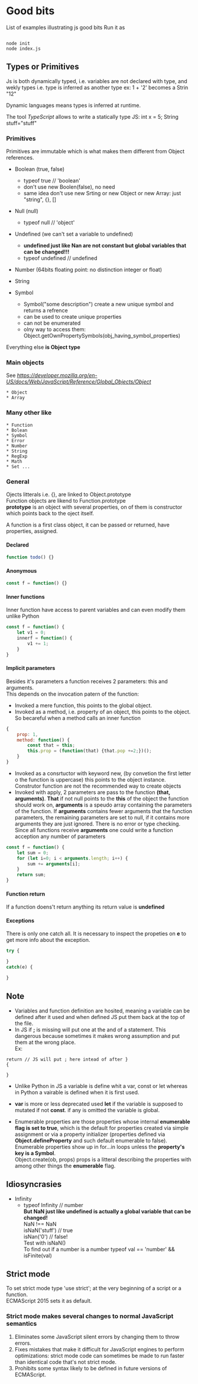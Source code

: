 # Good bits

List of examples illustrating js good bits
Run it as

```

node init
node index.js
```

## Types or Primitives

Js is both dynamically typed, i.e. variables are not declared with type, 
and wekly types i.e. type is inferred as another type ex: 1 + '2' becomes a Strin "12"

Dynamic languages means types is inferred at runtime.  

The tool *TypeScript* allows to write a statically type JS: int x = 5; String stuff="stuff"  

### Primitives

Primitives are immutable which is what makes them different from Object references.

* Boolean (true, false) 
    * typeof true // 'boolean'
    * don't use new Boolen(false), no need
    * same idea don't use new Srting or new Object or new Array: just "string", {}, []

* Null (null)
    * typeof null // 'object'

* Undefined (we can't set a variable to undefined)
    * __undefined just like Nan are not constant but global variables that can be changed!!!__
    * typeof undefined // undefined

* Number (64bits floating point: no distinction integer or float)

* String

* Symbol
    * Symbol("some description") create a new unique symbol and returns a refrence
    * can be used to create unique properties
    * can not be enumerated
    * olny way to access them: Object.getOwnPropertySymbols(obj_having_symbol_properties)

Everything else **is Object type**

### Main objects
See *https://developer.mozilla.org/en-US/docs/Web/JavaScript/Reference/Global_Objects/Object*

    * Object
    * Array

### Many other like

    * Function
    * Bolean
    * Symbol
    * Error
    * Number
    * String
    * RegExp
    * Math
    * Set ...

### General

Ojects litterals i.e. {}, are linked to Object.prototype  
Function objects are likend to Function.prototype  
__prototype__ is an object with several properties, on of them is constructor which points back to the oject itself.  

A function is a first class object, it can be passed or returned, have properties, assigned.  

#### Declared

```javascript
function todo() {}
```

#### Anonymous

```javascript
const f = function() {}
```

#### Inner functions

Inner function have access to parent variables and can even modify them unlike Python

```javascript
const f = function() {
    let v1 = 0;
    innerf = function() {
        v1 += 1;
    }
}
```

#### Implicit parameters

Besides it's parameters a function receives 2 parameters: this and arguments.  
This depends on the invocation patern of the function:  

* Invoked a mere function, this points to the global object.
* Invoked as a method, i.e. property of an object, this points to the object. So becareful when a method calls an inner function  

```javascript
{
    prop: 1,
    method: function() {
        const that = this;
        this.prop = (function(that) {that.pop +=2;})();
    }
}
```

* Invoked as a consrtuctor with keyword new, (by convetion the first letter o the function is uppercase) this points to the object instance. Construtor function are not the recommended way to create objects  
* Invoked with apply, 2 parameters are pass to the function __(that, arguments)__. __That__ if not null points to the __this__ of the object the function should work on, __arguments__ is a speudo array containing the parameters of the function. If __arguments__ contains fewer arguments that the function parameters, the remaining parameters are set to null, if it contains more arguments they are just ignored. There is no error or type checking.  
Since all functions receive __arguments__ one could write a function acception any number of parameters  

```javascript
const f = function() {
    let sum = 0;
    for (let i=0; i < arguments.length; i++) {
        sum += arguments[i];
    }
    return sum;
}
```

#### Function return

If a function doens't return anything its return value is __undefined__  

#### Exceptions
There is only one catch all. It is necessary to inspect the propeties on __e__ to get more info about the exception.

```javascript
try {

}
catch(e) {

}
```


## Note

* Variables and function definition are hosited, meaning a variable can be defined after it used and when defined JS put them back at the top of the file.
* In JS if __;__ is missing will put one at the and of a statement. This dangerous because sometimes it makes wrong assumption and put them at the wrong place.  
Ex:

```
return // JS will put ; here intead of after }
{

}
```

* Unlike Python in JS a variable is define whit a var, const or let whereas in Python a vairable is defined when it is first used.

* __var__ is more or less deprecated used __let__ if the variable is supposed to mutated if not __const__. if any is omitted the variable is global.

* Enumerable properties are those properties whose internal __enumerable flag is set to true__, which is the default for properties created via simple assignment or via a property initializer (properties defined via __Object.defineProperty__ and such default enumerable to false). Enumerable properties show up in for...in loops unless the __property's key is a Symbol__.  
Object.create(ob, props) props is a litteral describing the properties with among other things the __enumerable__ flag.

## Idiosyncrasies

* Infinity
    * typeof Infinity // number  
__But NaN just like undefined is actually a global variable that can be changed!__  
NaN !== NaN  
isNaN('stuff') // true  
isNan('0') // false!  
Test with isNaN()  
To find out if a number is a number typeof val == 'number' && isFinite(val)

## Strict mode

To set strict mode type 'use strict'; at the very beginning of a script or a function.  
ECMAScript 2015 sets it as default.  

### Strict mode makes several changes to normal JavaScript semantics

1. Eliminates some JavaScript silent errors by changing them to throw errors.
1. Fixes mistakes that make it difficult for JavaScript engines to perform optimizations: strict mode code can sometimes be made to run faster than identical code that's not strict mode.
1. Prohibits some syntax likely to be defined in future versions of ECMAScript.
